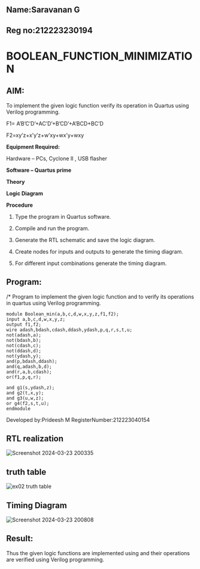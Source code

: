 ## Name:Saravanan G
## Reg no:212223230194
# BOOLEAN_FUNCTION_MINIMIZATION

## AIM:

To implement the given logic function verify its operation in Quartus using Verilog programming.

F1= A’B’C’D’+AC’D’+B’CD’+A’BCD+BC’D 

F2=xy’z+x’y’z+w’xy+wx’y+wxy

**Equipment Required:**

Hardware – PCs, Cyclone II , USB flasher

**Software – Quartus prime**

**Theory**

**Logic Diagram**

**Procedure**

1.	Type the program in Quartus software.

2.	Compile and run the program.

3.	Generate the RTL schematic and save the logic diagram.

4.	Create nodes for inputs and outputs to generate the timing diagram.

5.	For different input combinations generate the timing diagram.


## Program:

/* Program to implement the given logic function and to verify its operations in quartus using Verilog programming. 
```
module Boolean_min(a,b,c,d,w,x,y,z,f1,f2);
input a,b,c,d,w,x,y,z;
output f1,f2;
wire adash,bdash,cdash,ddash,ydash,p,q,r,s,t,u;
not(adash,a);
not(bdash,b);
not(cdash,c);
not(ddash,d);
not(ydash,y);
and(p,bdash,ddash);
and(q,adash,b,d);
and(r,a,b,cdash);
or(f1,p,q,r);

and g1(s,ydash,z);
and g2(t,x,y);
and g3(u,w,z);
or g4(f2,s,t,u);
endmodule
```
Developed by:Prideesh M RegisterNumber:212223040154


## RTL realization

![Screenshot 2024-03-23 200335](https://github.com/prideeshm/BOOLEAN_FUNCTION_MINIMIZATION/assets/144870483/f352081d-c087-4f9e-bfbc-1f9953f905cf)



## truth table

![ex02 truth table](https://github.com/prideeshm/BOOLEAN_FUNCTION_MINIMIZATION/assets/144870483/9b8ac838-42f6-4e16-af60-36b3d664d4db)



## Timing Diagram
![Screenshot 2024-03-23 200808](https://github.com/prideeshm/BOOLEAN_FUNCTION_MINIMIZATION/assets/144870483/b497fc93-c6c6-4981-8462-91a226b19e88)

## Result:

Thus the given logic functions are implemented using and their operations are verified using Verilog programming.

